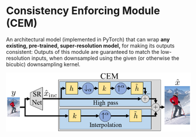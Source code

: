 # Consistency Enforcing Module (CEM)

An architectural model (implemented in PyTorch) that can wrap **any existing, pre-trained, super-resolution model,** for making its outputs consistent: Outputs of this module are guaranteed to match the low-resolution inputs, when downsampled using the given (or otherwise the bicubic) downsampling kernel.
<p align="center">
   <img src="fig_CEM_arch.png">
</p>
